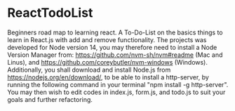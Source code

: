# ReactTodoList
Beginners road map to learning react.
A To-Do-List on the basics things to learn in React.js with add and remove functionality.
The projects was developed for Node version 14, you may therefore need to install a Node Version Manager from:
https://github.com/nvm-sh/nvm#readme (Mac and Linus), and https://github.com/coreybutler/nvm-windows (Windows).
Additionally, you shall download and install Node.js from https://nodejs.org/en/download/, to be able to install a http-server, by running the following command in your terminal "npm install -g http-server".
You may then wish to edit codes in index.js, form.js, and todo.js to suit your goals and further refactoring.
